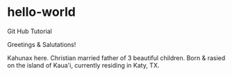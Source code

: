 # hello-world
Git Hub Tutorial

Greetings & Salutations!

Kahunax here. Christian married father of 3 beautiful children. Born & rasied on the island of Kaua'i, currently residing in Katy, TX.
